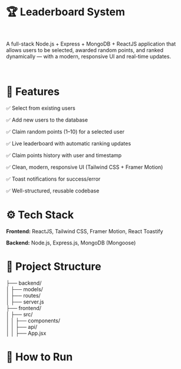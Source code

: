 <h1>🏆 Leaderboard System
</h1>
<br/>
<p>A full-stack Node.js + Express + MongoDB + ReactJS application that allows users to be selected, awarded random points, and ranked dynamically — with a modern, responsive UI and real-time updates.
</p>

<br>
<h1>🚀 Features
</h1>

<p>✅ Select from existing users </p>
<p>✅ Add new users to the database </p>
<p>✅ Claim random points (1–10) for a selected user</p>
<p>✅ Live leaderboard with automatic ranking updates</p>
<p>✅ Claim points history with user and timestamp</p>
<p>✅ Clean, modern, responsive UI (Tailwind CSS + Framer Motion)</p>
<p>✅ Toast notifications for success/error</p>
<p>✅ Well-structured, reusable codebase</p>

<h1>⚙️ Tech Stack</h1>

<p><b>Frontend:</b> ReactJS, Tailwind CSS, Framer Motion, React Toastify</p>
<p><b>Backend:</b> Node.js, Express.js, MongoDB (Mongoose)</p>

<h1>📂 Project Structure</h1>
├── backend/<br>
│   ├── models/<br>
│   ├── routes/<br>
│   ├── server.js<br>
├── frontend/<br>
│   ├── src/<br>
│   │   ├── components/<br>
│   │   ├── api/<br>
│   │   ├── App.jsx<br>

<h1>📌 How to Run</h1>
